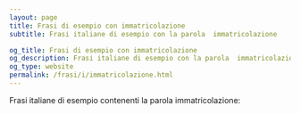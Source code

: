 ```yaml
---
layout: page
title: Frasi di esempio con immatricolazione 
subtitle: Frasi italiane di esempio con la parola  immatricolazione

og_title: Frasi di esempio con immatricolazione 
og_description: Frasi italiane di esempio con la parola  immatricolazione
og_type: website
permalink: /frasi/i/immatricolazione.html
---
```


Frasi italiane di esempio contenenti la parola immatricolazione:


